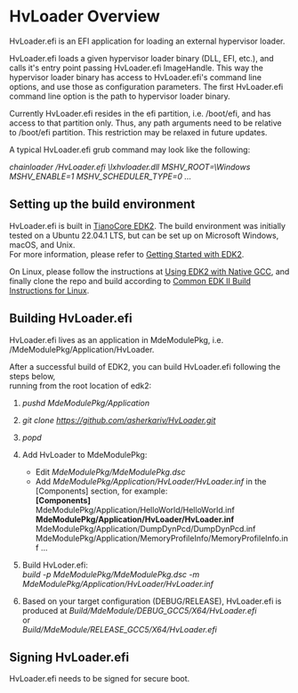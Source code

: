 # HvLoader Overview
HvLoader.efi is an EFI application for loading an external hypervisor loader.

HvLoader.efi loads a given hypervisor loader binary (DLL, EFI, etc.), and calls
it's entry point passing HvLoader.efi ImageHandle. This way the hypervisor loader 
binary has access to HvLoader.efi's command line options, and use those as 
configuration parameters. The first HvLoader.efi command line option is the 
path to hypervisor loader binary.

Currently HvLoader.efi resides in the efi partition, i.e. /boot/efi, and has
access to that partition only. Thus, any path arguments need to be relative to
/boot/efi partition. This restriction may be relaxed in future updates.

A typical HvLoader.efi grub command may look like the following:

_chainloader /HvLoader.efi \\lxhvloader.dll MSHV_ROOT=\\Windows MSHV_ENABLE=1 MSHV_SCHEDULER_TYPE=0 ..._

## Setting up the build environment
HvLoader.efi is built in [TianoCore EDK2](https://github.com/tianocore/edk2).
The build environment was initially tested on a Ubuntu 22.04.1 LTS, but can be
set up on Microsoft Windows, macOS, and Unix.  
For more information, please refer to [Getting Started with EDK2](https://github.com/tianocore/tianocore.github.io/wiki/Getting-Started-with-EDK-II).

On Linux, please follow the instructions at [Using EDK2 with Native GCC](https://github.com/tianocore/tianocore.github.io/wiki/Using-EDK-II-with-Native-GCC), and
finally clone the repo and build according to [Common EDK II Build Instructions for Linux](https://github.com/tianocore/tianocore.github.io/wiki/Common-instructions).

## Building HvLoader.efi
HvLoader.efi lives as an application in MdeModulePkg, i.e. <edk2>/MdeModulePkg/Application/HvLoader.

After a successful build of EDK2, you can build HvLoader.efi following the steps below,   
running from the root location of edk2:
1. _pushd MdeModulePkg/Application_
2. _git clone https://github.com/asherkariv/HvLoader.git_
3. _popd_
4. Add HvLoader to MdeModulePkg:
   * Edit _MdeModulePkg/MdeModulePkg.dsc_
   * Add _MdeModulePkg/Application/HvLoader/HvLoader.inf_ in the [Components] section, for example:        
     **[Components]**   
        MdeModulePkg/Application/HelloWorld/HelloWorld.inf
        **MdeModulePkg/Application/HvLoader/HvLoader.inf**
        MdeModulePkg/Application/DumpDynPcd/DumpDynPcd.inf
        MdeModulePkg/Application/MemoryProfileInfo/MemoryProfileInfo.inf
        ...

5. Build HvLoder.efi:   
   _build -p MdeModulePkg/MdeModulePkg.dsc -m MdeModulePkg/Application/HvLoader/HvLoader.inf_
6. Based on your target configuration (DEBUG/RELEASE), HvLoader.efi is produced at 
   _Build/MdeModule/DEBUG_GCC5/X64/HvLoader.efi_   
   or   
   _Build/MdeModule/RELEASE_GCC5/X64/HvLoader.efi_   

## Signing HvLoader.efi
HvLoader.efi needs to be signed for secure boot.




